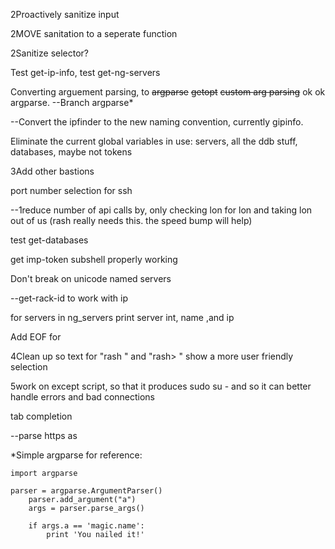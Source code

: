 2Proactively sanitize input

2MOVE sanitation to a seperate function

2Sanitize selector?

Test get-ip-info, test get-ng-servers

Converting arguement parsing, to ~~argparse~~ ~~getopt~~ ~~custom arg parsing~~ ok ok argparse. --Branch argparse*

--Convert the ipfinder to the new naming convention, currently gipinfo.

Eliminate the current global variables in use: servers, all the ddb stuff, databases, maybe not tokens

3Add other bastions

port number selection for ssh

--1reduce number of api calls by, only checking lon for lon and taking lon out of us (rash really needs this. the speed bump will help)

test get-databases

get imp-token subshell properly working

Don't break on unicode named servers

--get-rack-id to work with ip

for servers in ng_servers print server int, name ,and ip



Add EOF for <ddi>

4Clean up so text for "rash <ddi>" and "rash> <ddi>" show a more user friendly selection

5work on except script, so that it produces sudo su - and so it can better handle errors and bad connections

tab completion

--parse https as <ddi>





*Simple argparse for reference:
```
import argparse

parser = argparse.ArgumentParser()
    parser.add_argument("a")
    args = parser.parse_args()

    if args.a == 'magic.name':
        print 'You nailed it!'
        
```

